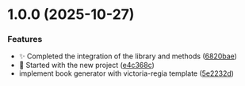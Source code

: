 # 1.0.0 (2025-10-27)


### Features

* :sparkles: Completed the integration of the library and methods ([6820bae](https://github.com/echoes-io/books-generator/commit/6820baef9c8627fb3476131014eee4635477dc5e))
* :tada: Started with the new project ([e4c368c](https://github.com/echoes-io/books-generator/commit/e4c368ca59e385895e671a0efdb5a60ba209567a))
* implement book generator with victoria-regia template ([5e2232d](https://github.com/echoes-io/books-generator/commit/5e2232d1570448a5521fcfb52f64f3dc64089cbf))
